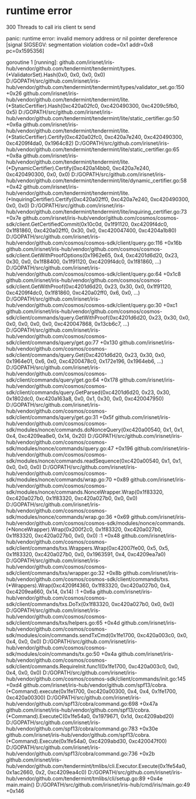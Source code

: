 # runtime error
300 Threads to call iris client tx send

panic: runtime error: invalid memory address or nil pointer dereference
[signal SIGSEGV: segmentation violation code=0x1 addr=0x8 pc=0x1595356]

goroutine 1 [running]:
github.com/irisnet/iris-hub/vendor/github.com/tendermint/tendermint/types.(*ValidatorSet).Hash(0x0, 0x0, 0x0, 0x0)
	D:/GOPATH/src/github.com/irisnet/iris-hub/vendor/github.com/tendermint/tendermint/types/validator_set.go:150 +0x26
github.com/irisnet/iris-hub/vendor/github.com/tendermint/tendermint/lite.(*StaticCertifier).Hash(0xc420a02fc0, 0xc420490300, 0xc4209c5fb0, 0x5)
	D:/GOPATH/src/github.com/irisnet/iris-hub/vendor/github.com/tendermint/tendermint/lite/static_certifier.go:50 +0x6a
github.com/irisnet/iris-hub/vendor/github.com/tendermint/tendermint/lite.(*StaticCertifier).Certify(0xc420a02fc0, 0xc420a7e240, 0xc420490300, 0xc4209f4da0, 0x1964c82)
	D:/GOPATH/src/github.com/irisnet/iris-hub/vendor/github.com/tendermint/tendermint/lite/static_certifier.go:65 +0x8a
github.com/irisnet/iris-hub/vendor/github.com/tendermint/tendermint/lite.(*DynamicCertifier).Certify(0xc420a14bb0, 0xc420a7e240, 0xc420490300, 0x0, 0x0)
	D:/GOPATH/src/github.com/irisnet/iris-hub/vendor/github.com/tendermint/tendermint/lite/dynamic_certifier.go:58 +0x42
github.com/irisnet/iris-hub/vendor/github.com/tendermint/tendermint/lite.(*InquiringCertifier).Certify(0xc420a02ff0, 0xc420a7e240, 0xc420490300, 0x0, 0x0)
	D:/GOPATH/src/github.com/irisnet/iris-hub/vendor/github.com/tendermint/tendermint/lite/inquiring_certifier.go:73 +0x7e
github.com/irisnet/iris-hub/vendor/github.com/cosmos/cosmos-sdk/client.GetCertifiedCommit(0x10c0d, 0x1f91120, 0xc4209f4dc0, 0x1f81860, 0xc420a02ff0, 0x30, 0x0, 0xc420047400, 0xc4204a1b80)
	D:/GOPATH/src/github.com/irisnet/iris-hub/vendor/github.com/cosmos/cosmos-sdk/client/query.go:116 +0x16b
github.com/irisnet/iris-hub/vendor/github.com/cosmos/cosmos-sdk/client.GetWithProofOptions(0x1962e65, 0x4, 0xc4201d6d20, 0x23, 0x30, 0x0, 0x1f88400, 0x1f91120, 0xc4209f4dc0, 0x1f81860, ...)
	D:/GOPATH/src/github.com/irisnet/iris-hub/vendor/github.com/cosmos/cosmos-sdk/client/query.go:64 +0x1c8
github.com/irisnet/iris-hub/vendor/github.com/cosmos/cosmos-sdk/client.GetWithProof(0xc4201d6d20, 0x23, 0x30, 0x0, 0x1f91120, 0xc4209f4dc0, 0x1f81860, 0xc420a02ff0, 0x6, 0x0, ...)
	D:/GOPATH/src/github.com/irisnet/iris-hub/vendor/github.com/cosmos/cosmos-sdk/client/query.go:30 +0xc1
github.com/irisnet/iris-hub/vendor/github.com/cosmos/cosmos-sdk/client/commands/query.GetWithProof(0xc4201d6d20, 0x23, 0x30, 0x0, 0x0, 0x0, 0x0, 0x0, 0xc420047868, 0x13cb6c7, ...)
	D:/GOPATH/src/github.com/irisnet/iris-hub/vendor/github.com/cosmos/cosmos-sdk/client/commands/query/get.go:77 +0x130
github.com/irisnet/iris-hub/vendor/github.com/cosmos/cosmos-sdk/client/commands/query.Get(0xc4201d6d20, 0x23, 0x30, 0x0, 0x1964e01, 0x6, 0x0, 0xc4200478c0, 0x172e196, 0x1964eb6, ...)
	D:/GOPATH/src/github.com/irisnet/iris-hub/vendor/github.com/cosmos/cosmos-sdk/client/commands/query/get.go:64 +0x178
github.com/irisnet/iris-hub/vendor/github.com/cosmos/cosmos-sdk/client/commands/query.GetParsed(0xc4201d6d20, 0x23, 0x30, 0x1802dc0, 0xc420a163a8, 0x0, 0x1, 0x30, 0x0, 0xc420047950)
	D:/GOPATH/src/github.com/irisnet/iris-hub/vendor/github.com/cosmos/cosmos-sdk/client/commands/query/get.go:31 +0x5f
github.com/irisnet/iris-hub/vendor/github.com/cosmos/cosmos-sdk/modules/nonce/commands.doNonceQuery(0xc420a00540, 0x1, 0x1, 0x4, 0xc4209ea8e0, 0x14, 0x20)
	D:/GOPATH/src/github.com/irisnet/iris-hub/vendor/github.com/cosmos/cosmos-sdk/modules/nonce/commands/query.go:47 +0x196
github.com/irisnet/iris-hub/vendor/github.com/cosmos/cosmos-sdk/modules/nonce/commands.readSequence(0xc420a00540, 0x1, 0x1, 0x0, 0x0, 0x0)
	D:/GOPATH/src/github.com/irisnet/iris-hub/vendor/github.com/cosmos/cosmos-sdk/modules/nonce/commands/wrap.go:70 +0x89
github.com/irisnet/iris-hub/vendor/github.com/cosmos/cosmos-sdk/modules/nonce/commands.NonceWrapper.Wrap(0x1f83320, 0xc420a027b0, 0x1f83320, 0xc420a027b0, 0x0, 0x0)
	D:/GOPATH/src/github.com/irisnet/iris-hub/vendor/github.com/cosmos/cosmos-sdk/modules/nonce/commands/wrap.go:36 +0x69
github.com/irisnet/iris-hub/vendor/github.com/cosmos/cosmos-sdk/modules/nonce/commands.(*NonceWrapper).Wrap(0x200f2c0, 0x1f83320, 0xc420a027b0, 0x1f83320, 0xc420a027b0, 0x0, 0x0)
	<autogenerated>:1 +0x48
github.com/irisnet/iris-hub/vendor/github.com/cosmos/cosmos-sdk/client/commands/txs.Wrappers.Wrap(0xc42007fe00, 0x5, 0x5, 0x1f83320, 0xc420a027b0, 0x0, 0x1963591, 0x4, 0xc4209ea7a0)
	D:/GOPATH/src/github.com/irisnet/iris-hub/vendor/github.com/cosmos/cosmos-sdk/client/commands/txs/wrapper.go:32 +0x8b
github.com/irisnet/iris-hub/vendor/github.com/cosmos/cosmos-sdk/client/commands/txs.(*Wrappers).Wrap(0xc4209f4360, 0x1f83320, 0xc420a027b0, 0x4, 0xc4209ea660, 0x14, 0x14)
	<autogenerated>:1 +0x6a
github.com/irisnet/iris-hub/vendor/github.com/cosmos/cosmos-sdk/client/commands/txs.DoTx(0x1f83320, 0xc420a027b0, 0x0, 0x0)
	D:/GOPATH/src/github.com/irisnet/iris-hub/vendor/github.com/cosmos/cosmos-sdk/client/commands/txs/helpers.go:65 +0x4d
github.com/irisnet/iris-hub/vendor/github.com/cosmos/cosmos-sdk/modules/coin/commands.sendTxCmd(0x1fe1700, 0xc420a003c0, 0x0, 0x4, 0x0, 0x0)
	D:/GOPATH/src/github.com/irisnet/iris-hub/vendor/github.com/cosmos/cosmos-sdk/modules/coin/commands/tx.go:50 +0x4a
github.com/irisnet/iris-hub/vendor/github.com/cosmos/cosmos-sdk/client/commands.RequireInit.func1(0x1fe1700, 0xc420a003c0, 0x0, 0x4, 0x0, 0x0)
	D:/GOPATH/src/github.com/irisnet/iris-hub/vendor/github.com/cosmos/cosmos-sdk/client/commands/init.go:145 +0xd4
github.com/irisnet/iris-hub/vendor/github.com/spf13/cobra.(*Command).execute(0x1fe1700, 0xc420a00300, 0x4, 0x4, 0x1fe1700, 0xc420a00300)
	D:/GOPATH/src/github.com/irisnet/iris-hub/vendor/github.com/spf13/cobra/command.go:698 +0x47a
github.com/irisnet/iris-hub/vendor/github.com/spf13/cobra.(*Command).ExecuteC(0x1fe54a0, 0x1979671, 0x1d, 0xc4209abd20)
	D:/GOPATH/src/github.com/irisnet/iris-hub/vendor/github.com/spf13/cobra/command.go:783 +0x30e
github.com/irisnet/iris-hub/vendor/github.com/spf13/cobra.(*Command).Execute(0x1fe54a0, 0xc4209abd30, 0xc420047f00)
	D:/GOPATH/src/github.com/irisnet/iris-hub/vendor/github.com/spf13/cobra/command.go:736 +0x2b
github.com/irisnet/iris-hub/vendor/github.com/tendermint/tmlibs/cli.Executor.Execute(0x1fe54a0, 0x1ac2660, 0x2, 0xc4209ea4c0)
	D:/GOPATH/src/github.com/irisnet/iris-hub/vendor/github.com/tendermint/tmlibs/cli/setup.go:89 +0x4e
main.main()
	D:/GOPATH/src/github.com/irisnet/iris-hub/cmd/iris/main.go:49 +0x146
